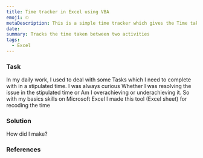 ```yaml
---
title: Time tracker in Excel using VBA
emoji: ⏲
metaDescription: This is a simple time tracker which gives the Time take Can you a VLOOKUP function and edit more if you do have basic knowledge in VBA and macros like me 😁.
date: 
summary: Tracks the time taken between two activities
tags:
  - Excel
---
```


### Task

In my daily work, I used to deal with some Tasks which I need to complete with in a stipulated time. I was always curious Whether I was resolving the issue in the stipulated time or Am I overachieving or underachieving it. So with my basics skills on Microsoft Excel I made this tool (Excel sheet) for recoding the time 

### Solution

How did I make? 

### References
